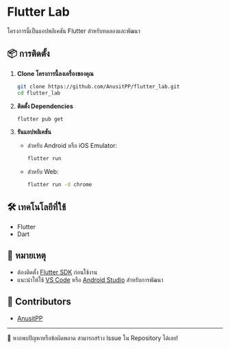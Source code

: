 # Flutter Lab

โครงการนี้เป็นแอปพลิเคชัน Flutter สำหรับทดลองและพัฒนา

## 📦 การติดตั้ง

1. **Clone โครงการนี้ลงเครื่องของคุณ**

   ```sh
   git clone https://github.com/AnusitPP/flutter_lab.git
   cd flutter_lab
   ```

2. **ติดตั้ง Dependencies**

   ```sh
   flutter pub get
   ```

3. **รันแอปพลิเคชัน**

   - สำหรับ Android หรือ iOS Emulator:
     ```sh
     flutter run
     ```
   - สำหรับ Web:
     ```sh
     flutter run -d chrome
     ```

## 🛠️ เทคโนโลยีที่ใช้
- Flutter
- Dart

## 📌 หมายเหตุ
- ต้องติดตั้ง [Flutter SDK](https://flutter.dev/docs/get-started/install) ก่อนใช้งาน
- แนะนำให้ใช้ [VS Code](https://code.visualstudio.com/) หรือ [Android Studio](https://developer.android.com/studio) สำหรับการพัฒนา

## 🤝 Contributors
- [AnusitPP](https://github.com/AnusitPP)

---
📢 หากพบปัญหาหรือข้อผิดพลาด สามารถสร้าง Issue ใน Repository ได้เลย!

